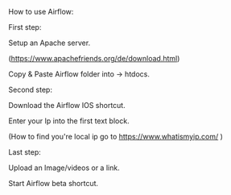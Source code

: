 

How to use Airflow:

First step:

Setup an Apache server.

(https://www.apachefriends.org/de/download.html)

Copy & Paste Airflow folder into -> htdocs.

Second step:

Download the Airflow IOS shortcut.

Enter your Ip into the first text block.

(How to find you're local ip
go to https://www.whatismyip.com/ )

Last step:

Upload an Image/videos or a link.

Start Airflow beta shortcut.
